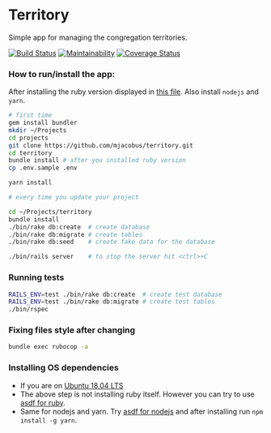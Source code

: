 # Territory

Simple app for managing the congregation territories.

[![Build Status](https://travis-ci.com/mjacobus/territory.svg?branch=master)](https://travis-ci.com/mjacobus/territory)
[![Maintainability](https://api.codeclimate.com/v1/badges/17449aaca20504da468f/maintainability)](https://codeclimate.com/github/mjacobus/territory/maintainability)
[![Coverage Status](https://coveralls.io/repos/github/mjacobus/territory/badge.svg)](https://coveralls.io/github/mjacobus/territory)


### How to run/install the app:

After installing the ruby version displayed in [this file](https://github.com/mjacobus/territory/blob/master/.ruby-version).
Also install `nodejs` and `yarn`.

```bash
# first time
gem install bundler
mkdir ~/Projects
cd projects
git clone https://github.com/mjacobus/territory.git
cd territory
bundle install # after you installed ruby version
cp .env.sample .env

yarn install

# every time you update your project

cd ~/Projects/territory
bundle install
./bin/rake db:create  # create database
./bin/rake db:migrate # create tables
./bin/rake db:seed    # create fake data for the database

./bin/rails server    # to stop the server hit <ctrl>+C
```

### Running tests

```bash
RAILS_ENV=test ./bin/rake db:create  # create test database
RAILS_ENV=test ./bin/rake db:migrate # create test tables
./bin/rspec
```

### Fixing files style after changing

```bash
bundle exec rubocop -a
```





### Installing OS dependencies

- If you are on [Ubuntu 18.04 LTS](https://github.com/mjacobus/installers/tree/master/ubuntu/18.04)
- The above step is not installing ruby itself. However you can try to use [asdf for ruby](https://github.com/asdf-vm/asdf-ruby).
- Same for nodejs and yarn. Try [asdf for nodejs](https://github.com/asdf-vm/asdf-nodejs) and after installing run `npm install -g yarn`.
